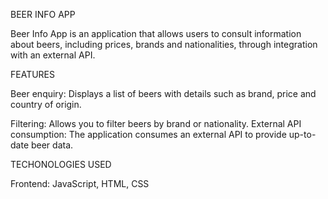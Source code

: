 BEER INFO APP

Beer Info App is an application that allows users to consult 
information about beers, including prices, brands and nationalities, 
through integration with an external API.

FEATURES

Beer enquiry: Displays a list of beers with details such as brand, 
price and country of origin.

Filtering: Allows you to filter beers by brand or nationality.
External API consumption: The application consumes an external 
API to provide up-to-date beer data.

TECHONOLOGIES USED

Frontend: JavaScript, HTML, CSS
